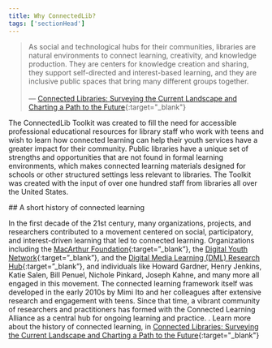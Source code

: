 ```yaml
---
title: Why ConnectedLib? 
tags: ['sectionHead']
---
```


> As social and technological hubs for their communities, libraries are natural
environments to connect learning, creativity, and knowledge production. They are
centers for knowledge creation and sharing, they support self-directed and interest-based
learning, and they are inclusive public spaces that bring many different groups together.<br/><br/>— [Connected Libraries: Surveying the Current Landscape and Charting a Path to the Future](https://connectedlib.ischool.uw.edu/wp-content/uploads/2019/09/ConnectedLibraries-SurveyingtheCurrentLandscape-and-ChartingthePathtotheFuture.pdf){:target="_blank"}


The ConnectedLib Toolkit was created to fill the need for accessible professional educational resources for library staff who work with teens and wish to learn how connected learning can help their youth services have a greater impact for their community. Public libraries have a unique set of strengths and opportunities that are not found in formal learning environments, which makes connected learning materials designed for schools or other structured settings less relevant to libraries. The Toolkit was created with the input of over one hundred staff from libraries all over the United States.


<div class="callout info" markdown="1">
## A short history of connected learning

In the first decade of the 21st century, many organizations, projects, and researchers contributed to a movement centered on social, participatory, and interest-driven learning that led to connected learning. Organizations including the [MacArthur Foundation](https://www.macfound.org/){:target=”_blank”}, the [Digital Youth Network](http://digitalyouthnetwork.org/){:target=”_blank”}, and the [Digital Media Learning (DML) Research Hub](https://dmlhub.net/){:target=”_blank”}, and individuals like Howard Gardner, Henry Jenkins, Katie Salen, Bill Penuel, Nichole Pinkard, Joseph Kahne, and many more all engaged in this movement. The connected learning framework itself was developed in the early 2010s by Mimi Ito and her colleagues after extensive research and engagement with teens. Since that time, a vibrant community of researchers and practitioners has formed with the Connected Learning Alliance as a central hub for ongoing learning and practice. . Learn more about the history of connected learning, in [Connected Libraries: Surveying the Current Landscape and Charting a Path to the Future](https://connectedlib.ischool.uw.edu/wp-content/uploads/2019/09/ConnectedLibraries-SurveyingtheCurrentLandscape-and-ChartingthePathtotheFuture.pdf){:target="_blank"}

</div>